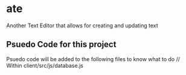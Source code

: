# ate
Another Text Editor that allows for creating and updating text

## Psuedo Code for this project

Psuedo code will be added to the following files to know what to do
// Within client/src/js/database.js
